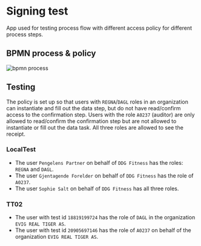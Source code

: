 # Signing test

App used for testing process flow with different access policy for different process steps.

## BPMN process & policy

![bpmn process](https://dev.altinn.studio/repos/ttd/signing-test/raw/branch/master/process.png)

## Testing

The policy is set up so that users with `REGNA`/`DAGL` roles in an organization can instantiate and fill out the data step, but do not have read/confirm access to the confirmation step. Users with the role `A0237` (auditor) are only allowed to read/confirm the confirmation step but are not allowed to instantiate or fill out the data task. All three roles are allowed to see the receipt.

### LocalTest

- The user `Pengelens Partner` on behalf of `DDG Fitness` has the roles: `REGNA` and `DAGL`.
- The user `Gjentagende Forelder` on behalf of `DDG Fitness` has the role of `A0237`.
- The user `Sophie Salt` on behalf of `DDG Fitness` has all three roles.

### TT02

- The user with test id `18819199724` has the role of `DAGL` in the organization `EVIG REAL TIGER AS`.
- The user with test id `20905697146` has the role of `A0237` on behalf of the organization `EVIG REAL TIGER AS`.
